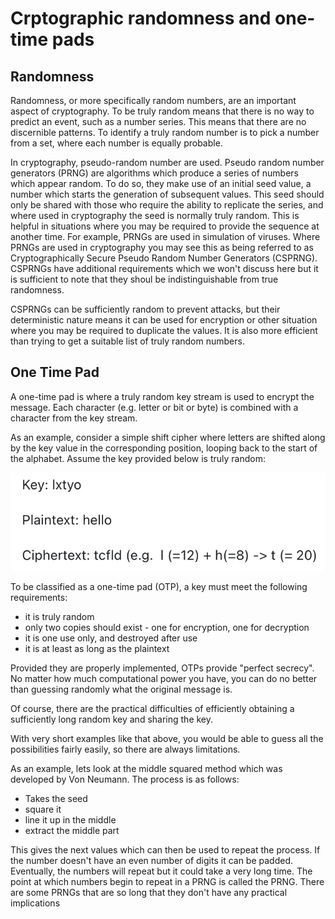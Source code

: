 # Crptographic randomness and one-time pads

## Randomness

Randomness, or more specifically random numbers, are an important aspect of cryptography. To be truly random means that there is no way to predict an event, such as a number series. This means that there are no discernible patterns. To identify a truly random number is to pick a number from a set, where each number is equally probable.

In cryptography, pseudo-random number are used. Pseudo random number generators (PRNG) are algorithms which produce a series of numbers which appear random. To do so, they make use of an initial seed value, a number which starts the generation of subsequent values. This seed should only be shared with those who require the ability to replicate the series, and where used in cryptography the seed is normally truly random. This is helpful in situations where you may be required to provide the sequence at another time. For example, PRNGs are used in simulation of viruses. Where PRNGs are used in cryptography you may see this as being referred to as Cryptographically Secure Pseudo Random Number Generators (CSPRNG). CSPRNGs have additional requirements which we won't discuss here but it is sufficient to note that they shoul be indistinguishable from true randomness.

CSPRNGs can be sufficiently random to prevent attacks, but their deterministic nature means it can be used for encryption or other situation where you may be required to duplicate the values. It is also more efficient than trying to get a suitable list of truly random numbers.

## One Time Pad

A one-time pad is where a truly random key stream is used to encrypt the message. Each character (e.g. letter or bit or byte) is combined with a character from the key stream. 

As an example, consider a simple shift cipher where letters are shifted along by the key value in the corresponding position, looping back to the start of the alphabet. Assume the key provided below is truly random:

![One-time pad example](./images/One_time_pad.png)

To be classified as a one-time pad (OTP), a key must meet the following requirements:
* it is truly random
* only two copies should exist - one for encryption, one for decryption
* it is one use only, and destroyed after use
* it is at least as long as the plaintext

Provided they are properly implemented, OTPs provide "perfect secrecy". No matter how much computational power you have, you can do no better than guessing randomly what the original message is.

Of course, there are the practical difficulties of efficiently obtaining a sufficiently long random key and sharing the key.

With very short examples like that above, you would be able to guess all the possibilities fairly easily, so there are always limitations.

As an example, lets look at the middle squared method which was developed by Von Neumann. The process is as follows:
* Takes the seed
* square it
* line it up in the middle
* extract the middle part

This gives the next values which can then be used to repeat the process. If the number doesn't have an even number of digits it can be padded. Eventually, the numbers will repeat but it could take a very long time. The point at which numbers begin to repeat in a PRNG is called the PRNG. There are some PRNGs that are so long that they don't have any practical implications